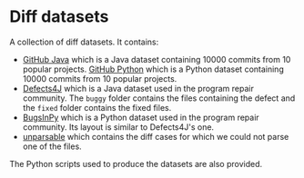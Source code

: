 # Diff datasets

A collection of diff datasets. It contains:

- [GitHub Java](https://github.com/GumTreeDiff/datasets/tree/main/gh-java) which is a Java dataset containing 10000 commits from 10 popular projects.
  [GitHub Python](https://github.com/GumTreeDiff/datasets/tree/main/gh-python) which is a Python dataset containing 10000 commits from 10 popular projects.
- [Defects4J](https://github.com/GumTreeDiff/datasets/tree/main/defects4j) which is a Java dataset used in the program repair community. The `buggy` folder contains the files containing the defect and the `fixed` folder contains the fixed files.
- [BugsInPy](https://github.com/GumTreeDiff/datasets/tree/main/bugsinpy) which is a Python dataset used in the program repair community. Its layout is similar to Defects4J's one.
- [unparsable](https://github.com/GumTreeDiff/datasets/tree/main/unparsable) which contains the diff cases for which we could not parse one of the files.

The Python scripts used to produce the datasets are also provided.
